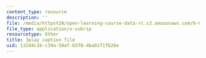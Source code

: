 ```yaml
---
content_type: resource
description: ''
file: /media/https%3A/open-learning-course-data-rc.s3.amazonaws.com/6-003-signals-and-systems-fall-2011/132d4c16c39a58afb5f84ba01f1fb26e_fKaZeD70p8I.vtt
file_type: application/x-subrip
resourcetype: Other
title: 3play caption file
uid: 132d4c16-c39a-58af-b5f8-4ba01f1fb26e
---
```

